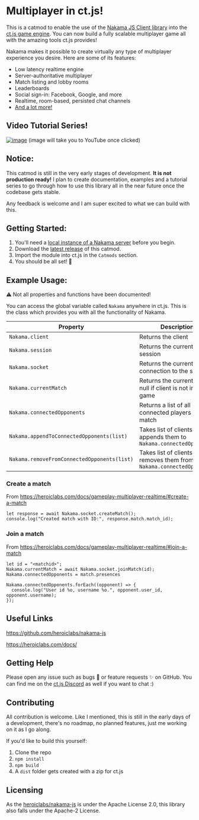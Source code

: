 
# Multiplayer in ct.js!
This is a catmod to enable the use of the [Nakama JS Client library](https://heroiclabs.com/docs/javascript-client-guide/) into the [ct.js game engine](https://ctjs.rocks/). You can now build a fully scalable multiplayer game all with the amazing tools ct.js provides!

Nakama makes it possible to create virtually any type of multiplayer experience you desire. Here are some of its features:

 - Low latency realtime engine
 - Server-authoritative multiplayer
 - Match listing and lobby rooms
 - Leaderboards
 - Social sign-in: Facebook, Google, and more
 - Realtime, room-based, persisted chat channels
 - [And a lot more!](https://heroiclabs.com/)


## Video Tutorial Series!
[![image](https://user-images.githubusercontent.com/10382821/109438818-7af12480-7a23-11eb-8752-f67d6c42a44c.png)](https://www.youtube.com/watch?v=Glo9t3TV1vg&list=PLOoNs4RDYDKDtF5LO-LwuJiRD6m81rI8e
)
(image will take you to YouTube once clicked)

## Notice:
This catmod is still in the very early stages of development.  **It is not production ready!** I plan to create documentation, examples and a tutorial series to go through how to use this library all in the near future once the codebase gets stable.

Any feedback is welcome and I am super excited to what we can build with this. 


## Getting Started:

 1. You'll need a [local instance of a Nakama server](https://heroiclabs.com/docs/nakama-download/) before you begin.
2. Download the [latest release](https://github.com/alexandargyurov/ct.nakama/releases) of this catmod.
3. Import the module into ct.js in the `Catmods` section.
4. You should be all set! 🚀


## Example Usage:
⚠️ Not all properties and functions have been documented! 

You can access the global variable called `Nakama` anywhere in ct.js. This is the class which provides you with all the functionality of Nakama.

|Property|Description|
|--|--|
|`Nakama.client`  |Returns the client|
|`Nakama.session`| Returns the current client session
|`Nakama.socket`  |Returns the current socket connection to the server|
|`Nakama.currentMatch`  |Returns the current match, null if client is not in a game|
|`Nakama.connectedOpponents`  |Returns a list of all connected players in the match|
|`Nakama.appendToConnectedOpponents(list)`  |Takes list of clients and appends them to `Nakama.connectedOpponents`|
|`Nakama.removeFromConnectedOpponents(list)`  |Takes list of clients and removes them from `Nakama.connectedOpponents`|

### Create a match
From https://heroiclabs.com/docs/gameplay-multiplayer-realtime/#create-a-match
```
let response = await Nakama.socket.createMatch();
console.log("Created match with ID:", response.match.match_id);
```

### Join a match
From https://heroiclabs.com/docs/gameplay-multiplayer-realtime/#join-a-match
```
let id = "<matchid>";
Nakama.currentMatch = await Nakama.socket.joinMatch(id);
Nakama.connectedOpponents = match.presences

Nakama.connectedOpponents.forEach((opponent) => {
  console.log("User id %o, username %o.", opponent.user_id, opponent.username);
});
```
## Useful Links

https://github.com/heroiclabs/nakama-js

https://heroiclabs.com/docs/

## Getting Help
Please open any issue such as bugs 🐛 or feature requests ✨ on GitHub.  You can find me on the [ct.js Discord](https://discord.gg/Egwh9ETmJF) as well if you want to chat :)

## Contributing 
All contribution is welcome. Like I mentioned, this is still in the early days of a development, there's no roadmap, no planned features, just me working on it as I go along. 

If you'd like to build this yourself:
 1. Clone the repo
 2. `npm install`
 3. `npm build`
 5. A `dist` folder gets created with a zip for ct.js

## Licensing
As the [heroiclabs/nakama-js](https://github.com/heroiclabs/nakama-js) is under the Apache License 2.0, this library also falls under the Apache-2 License.
